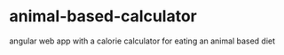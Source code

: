 # animal-based-calculator
angular web app with a calorie calculator for eating an animal based diet
